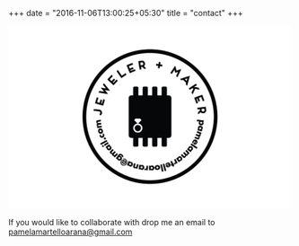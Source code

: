 +++
date = "2016-11-06T13:00:25+05:30"
title = "contact"
+++

![HOW](/img/contact/pame-seal5.png)

If you would like to collaborate with drop me an email to [pamelamartelloarana@gmail.com](pamelamartelloarana@gmail.com)

